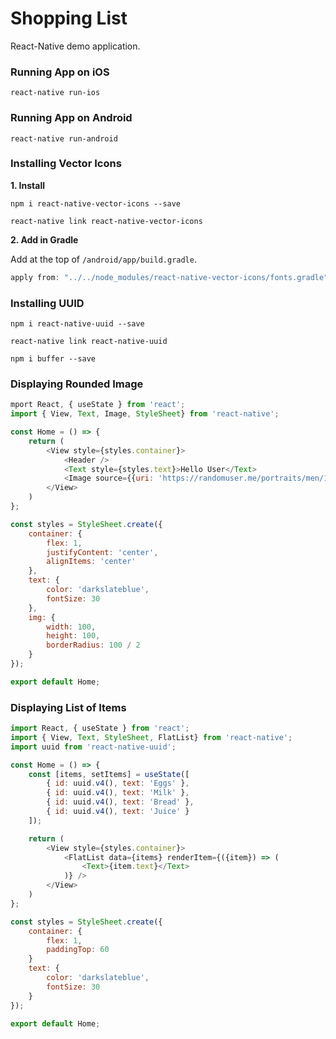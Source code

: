 
# Shopping List

React-Native demo application.

### Running App on iOS

```shell
react-native run-ios
```

### Running App on Android

```shell
react-native run-android
```

### Installing Vector Icons

**1. Install**

```shell
npm i react-native-vector-icons --save

react-native link react-native-vector-icons
```


**2. Add in Gradle**

Add at the top of `/android/app/build.gradle`.

```gradle
apply from: "../../node_modules/react-native-vector-icons/fonts.gradle"
```


### Installing UUID

```shell
npm i react-native-uuid --save

react-native link react-native-uuid

npm i buffer --save
```

### Displaying Rounded Image

```javascript
mport React, { useState } from 'react';
import { View, Text, Image, StyleSheet} from 'react-native';

const Home = () => {
    return (
        <View style={styles.container}>
            <Header />
            <Text style={styles.text}>Hello User</Text>
            <Image source={{uri: 'https://randomuser.me/portraits/men/1.jpg'}} style={styles.img} />
        </View>
    )
};

const styles = StyleSheet.create({
    container: {
        flex: 1,
        justifyContent: 'center',
        alignItems: 'center'
    },
    text: {
        color: 'darkslateblue',
        fontSize: 30
    },
    img: {
        width: 100,
        height: 100,
        borderRadius: 100 / 2
    }
});

export default Home;
```


### Displaying List of Items

```javascript
import React, { useState } from 'react';
import { View, Text, StyleSheet, FlatList} from 'react-native';
import uuid from 'react-native-uuid';

const Home = () => {
    const [items, setItems] = useState([
        { id: uuid.v4(), text: 'Eggs' },
        { id: uuid.v4(), text: 'Milk' },
        { id: uuid.v4(), text: 'Bread' },
        { id: uuid.v4(), text: 'Juice' }
    ]);

    return (
        <View style={styles.container}>
            <FlatList data={items} renderItem={({item}) => (
                <Text>{item.text}</Text>
            )} />
        </View>
    )
};

const styles = StyleSheet.create({
    container: {
        flex: 1,
        paddingTop: 60
    }
    text: {
        color: 'darkslateblue',
        fontSize: 30
    }
});

export default Home;

```
